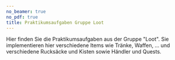 ```yaml
---
no_beamer: true
no_pdf: true
title: Praktikumsaufgaben Gruppe Loot
---
```


Hier finden Sie die Praktikumsaufgaben aus der Gruppe "Loot". Sie implementieren hier
verschiedene Items wie Tränke, Waffen, ... und verschiedene Rucksäcke und Kisten
sowie Händler und Quests.
